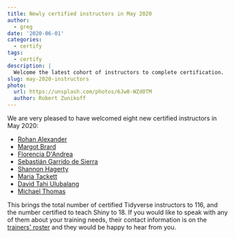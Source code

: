 ```yaml
---
title: Newly certified instructors in May 2020
author:
  - greg
date: '2020-06-01'
categories:
  - certify
tags:
  - certify
description: |
  Welcome the latest cohort of instructors to complete certification.
slug: may-2020-instructors
photo:
  url: https://unsplash.com/photos/6Jw8-WZd0TM
  author: Robert Zunikoff
---
```


We are very pleased to have welcomed eight new certified instructors in May 2020:

-   [Rohan Alexander](https://education.rstudio.com/trainers/people/alexander+rohan/)
-   [Margot Brard](https://education.rstudio.com/trainers/people/brard+margot/)
-   [Florencia D'Andrea](https://education.rstudio.com/trainers/people/dandrea+florencia/)
-   [Sebastián Garrido de Sierra](https://education.rstudio.com/trainers/people/garrido_de_sierra+sebastian/)
-   [Shannon Hagerty](https://education.rstudio.com/trainers/people/hagerty+shannon/)
-   [Maria Tackett](https://education.rstudio.com/trainers/people/tackett+maria/)
-   [David Tahi Ulubalang](https://education.rstudio.com/trainers/people/tahi_ulubalang+david/)
-   [Michael Thomas](https://education.rstudio.com/trainers/people/thomas+michael/)

This brings the total number of certified Tidyverse instructors to 116,
and the number certified to teach Shiny to 18.
If you would like to speak with any of them about your training needs,
their contact information is on the [trainers' roster](http://education.rstudio.com/trainers)
and they would be happy to hear from you.
